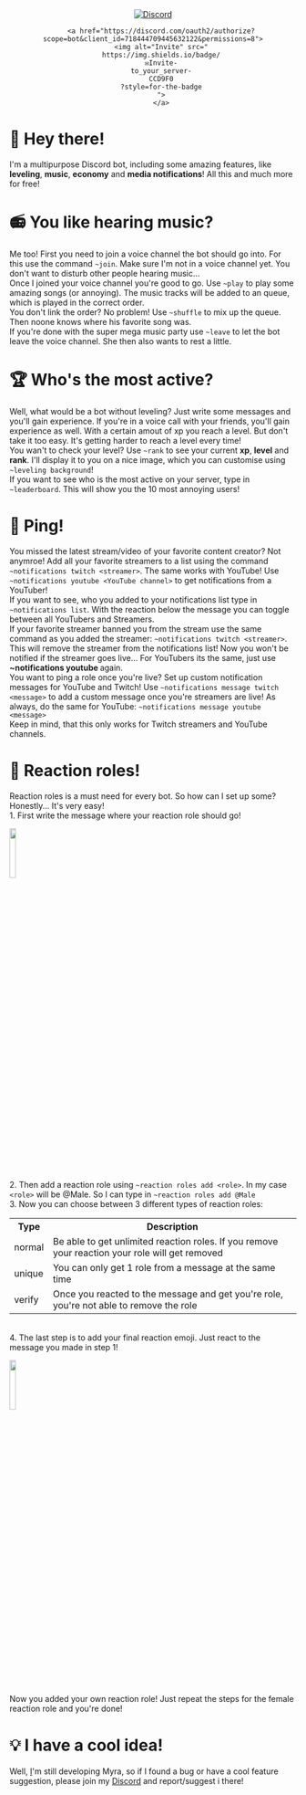 <div align="center">
        <a href="https://discord.gg/nG4uKuB">
        <img alt="Discord" src="
        https://img.shields.io/discord/
        642809436515074053
        ?color=7289DA
        &label=Support
        &logo=Discord
        &logoColor=7289DA
        &style=for-the-badge
        ">
        </a>

        <a href="https://discord.com/oauth2/authorize?scope=bot&client_id=718444709445632122&permissions=8">
        <img alt="Invite" src="
        https://img.shields.io/badge/
        ✉️Invite-
        to_your_server-
        CCD9F0
        ?style=for-the-badge
        ">
        </a>
</div>

# 👋 Hey there!
I'm a multipurpose Discord bot, including some amazing features, like **leveling**, **music**, **economy** and **media notifications**! All this and much more for free!


# 📻 You like hearing music?
Me too! First you need to join a voice channel the bot should go into. For this use the command `~join`. Make sure I'm not in a voice channel yet. You don't want to disturb other people hearing music...<br/>
Once I joined your voice channel you're good to go. Use `~play` to play some amazing songs (or annoying). The music tracks will be added to an queue, which is played in the correct order.<br/>
You don't link the order? No problem! Use `~shuffle` to mix up the queue. Then noone knows where his favorite song was.<br/>
If you're done with the super mega music party use `~leave` to let the bot leave the voice channel. She then also wants to rest a little.


# 🏆 Who's the most active?
Well, what would be a bot without leveling? Just write some messages and you'll gain experience. If you're in a voice call with your friends, you'll gain experience as well. With a certain amout of xp you reach a level. But don't take it too easy. It's getting harder to reach a level every time!
<br/> You wan't to check your level? Use `~rank` to see your current **xp**, **level** and **rank**. I'll display it to you on a nice image, which you can customise using `~leveling background`!<br/>
If you want to see who is the most active on your server, type in `~leaderboard`. This will show you the 10 most annoying users!


# 🔔 Ping!
You missed the latest stream/video of your favorite content creator? Not anymroe! Add all your favorite streamers to a list using the command `~notifications twitch <streamer>`. The same works with YouTube! Use `~notifications youtube <YouTube channel>` to get notifications from a YouTuber!
<br/> If you want to see, who you added to your notifications list type in `~notifications list`. With the reaction below the message you can toggle between all YouTubers and Streamers.
<br/> If your favorite streamer banned you from the stream use the same command as you added the streamer: `~notifications twitch <streamer>`. This will remove the streamer from the notifications list! Now you won't be notified if the streamer goes live... For YouTubers its the same, just use **~notifications youtube <YouTube channel>** again.
<br/> You want to ping a role once you're live? Set up custom notification messages for YouTube and Twitch! Use `~notifications message twitch <message>` to add a custom message once you're streamers are live! As always, do the same for YouTube: `~notifications message youtube <message>`
<br/> Keep in mind, that this only works for Twitch streamers and YouTube channels.


# 🎀 Reaction roles!
Reaction roles is a must need for every bot. So how can I set up some? Honestly... It's very easy!
<br/>1.  First write the message where your reaction role should go!

<img src="https://cdn.discordapp.com/attachments/805042473083731968/805043820869189642/unknown.png" width=15%>

<br/>2.  Then add a reaction role using `~reaction roles add <role>`. In my case `<role>` will be @Male. So I can type in `~reaction roles add @Male`
<br/>3.  Now you can choose between 3 different types of reaction roles:
<table width="100%" align="center" text-align="center">
  <tr>
    <th>Type</th>
    <th>Description</th>
  </tr>
  <tr>
    <td>normal</td>
    <td>Be able to get unlimited reaction roles. If you remove your reaction your role will get removed</td>
  </tr>
  <tr>
    <td>unique</td>
    <td>You can only get 1 role from a message at the same time</td>
  </tr>
  <tr>
    <td>verify</td>
    <td>Once you reacted to the message and get you're role, you're not able to remove the role</td>
  </tr>
</table>

<br/>4.  The last step is to add your final reaction emoji. Just react to the message you made in step 1!

<img src="https://cdn.discordapp.com/attachments/805042473083731968/805053936162963496/unknown.png" width=15%>
<br/> Now you added your own reaction role! Just repeat the steps for the female reaction role and you're done!

# 💡 I have a cool idea!
Well, [I](https://discord.com/users/639544573114187797)'m still developing Myra, so if I found a bug or have a cool feature suggestion, please join my [Discord](https://discord.gg/nG4uKuB) and report/suggest i there!
